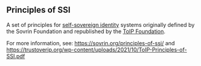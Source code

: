 ## Principles of SSI

<p class="c8"><span>A set of principles for </span><span class="c2"><a class="c3" href="#h.wdojy63bltd4">self-sovereign identity</a></span><span>&nbsp;systems originally defined by the Sovrin Foundation and republished by the </span><span class="c2"><a class="c3" href="#h.500jynxuxkms">ToIP Foundation</a></span><span class="c0">.</span></p><p class="c8"><span>For more information, see: </span><span class="c2"><a class="c3" href="https://www.google.com/url?q=https://sovrin.org/principles-of-ssi/&amp;sa=D&amp;source=editors&amp;ust=1706779842782615&amp;usg=AOvVaw3P6ckUIEF0HX15t44RR8Ua">https://sovrin.org/principles-of-ssi/</a></span><span>&nbsp;and </span><span class="c2"><a class="c3" href="https://www.google.com/url?q=https://trustoverip.org/wp-content/uploads/2021/10/ToIP-Principles-of-SSI.pdf&amp;sa=D&amp;source=editors&amp;ust=1706779842782968&amp;usg=AOvVaw3H0ytTZPhQ0_3-mjv9La2W">https://trustoverip.org/wp-content/uploads/2021/10/ToIP-Principles-of-SSI.pdf</a></span><span class="c0">&nbsp;</span></p>

